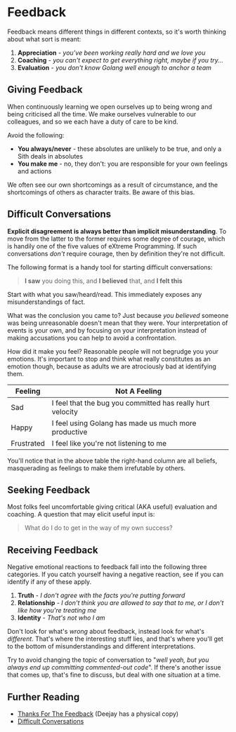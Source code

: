 # Feedback

Feedback means different things in different contexts, so it's worth thinking about what sort is meant:

1. **Appreciation** - _you've been working really hard and we love you_
1. **Coaching** - _you can't expect to get everything right, maybe if you try..._
1. **Evaluation** - _you don't know Golang well enough to anchor a team_

## Giving Feedback

When continuously learning we open ourselves up to being wrong and being criticised all the time. We make ourselves vulnerable to our colleagues, and so we each have a duty of care to be kind.

Avoid the following:

* **You always/never** - these absolutes are unlikely to be true, and only a Sith deals in absolutes
* **You make me** - no, they don't: you are responsible for your own feelings and actions

We often see our own shortcomings as a result of circumstance, and the shortcomings of others as character traits. Be aware of this bias.

## Difficult Conversations

**Explicit disagreement is always better than implicit misunderstanding**. To move from the latter to the former requires some degree of courage, which is handily one of the five values of eXtreme Programming. If such conversations _don't_ require courage, then by definition they're not difficult.

The following format is a handy tool for starting difficult conversations:

> **I saw** you doing this, and **I believed** that, and **I felt this**

Start with what you saw/heard/read. This immediately exposes any misunderstandings of fact.

What was the conclusion you came to? Just because _you believed_ someone was being unreasonable doesn't mean that they were. Your interpretation of events is your own, and by focusing on your interpretation instead of making accusations you can help to avoid a confrontation.

How did it make you feel? Reasonable people will not begrudge you your emotions. It's important to stop and think what really constitutes as an emotion though, because as adults we are atrociously bad at identifying them.

|Feeling|Not A Feeling|
|---|---|
|Sad|I feel that the bug you committed has really hurt velocity|
|Happy|I feel using Golang has made us much more productive|
|Frustrated|I feel like you're not listening to me|

You'll notice that in the above table the right-hand column are all beliefs, masquerading as feelings to make them irrefutable by others.

## Seeking Feedback

Most folks feel uncomfortable giving critical (AKA useful) evaluation and coaching. A question that may elicit useful input is:

> What do I do to get in the way of my own success?

## Receiving Feedback

Negative emotional reactions to feedback fall into the following three categories. If you catch yourself having a negative reaction, see if you can identify if any of these apply.

1. **Truth** - _I don't agree with the facts you're putting forward_
1. **Relationship** - _I don't think _you_ are allowed to say that to me, or I don't like how you're treating me_
1. **Identity** - _That's not who I am_

Don't look for what's _wrong_ about feedback, instead look for what's _different_. That's where the interesting stuff lies, and that's where you'll get to the bottom of misunderstandings and different interpretations.

Try to avoid changing the topic of conversation to "_well yeah, but you always end up committing commented-out code_". If there's another issue that comes up, that's fine to discuss, but deal with one situation at a time.

## Further Reading

* [Thanks For The Feedback](https://www.amazon.co.uk/Thanks-Feedback-Science-Receiving-Well/dp/0670922633/) (Deejay has a physical copy)
* [Difficult Conversations](https://www.amazon.co.uk/Difficult-Conversations-Discuss-What-Matters/dp/0670921343/)